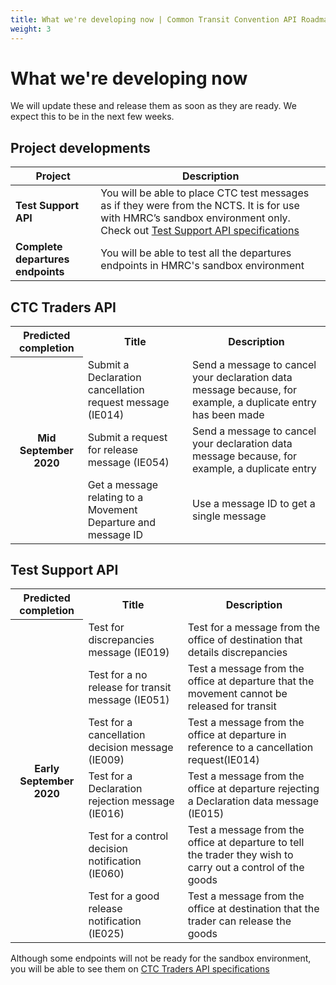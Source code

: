 ```yaml
---
title: What we're developing now | Common Transit Convention API Roadmap
weight: 3
---
```


# What we're developing now   

We will update these and release them as soon as they are ready. We expect this to be in the next few weeks.

## Project developments    

| **Project** |**Description** |
|------|-------------|
|**Test Support API**| You will be able to place CTC test messages as if they were from the NCTS. It is for use with HMRC’s sandbox environment only. Check out [Test Support API specifications](https://developer.service.hmrc.gov.uk/api-documentation/docs/api/service/common-transit-convention-traders/1.0)|Test Support API|
|**Complete departures endpoints**|You will be able to test all the departures endpoints in HMRC's sandbox environment|

## CTC Traders API    

<html>
<table>
  <tr>
    <th>Predicted completion</th>
    <th>Title</th>
    <th>Description</th>
  </tr>
  <tr>
    <th rowspan="9"> Mid September 2020</th>
  </tr>
   <tr>
    <td>Submit a Declaration cancellation request message (IE014)</td>
    <td>Send a message to cancel your declaration data message because, for example, a duplicate entry has been made</td>
  </tr>
  <tr>
    <td>Submit a request for release message (IE054)</td>
    <td>Send a message to cancel your declaration data message because, for example, a duplicate entry</td>
  </tr>
  <tr>
    <td>Get a message relating to a Movement Departure and message ID</td>
    <td>Use a message ID to get a single message</td>
  </tr>
</table>
</html>

## Test Support API

<table>
  <tr>
    <th>Predicted completion</th>
    <th>Title</th>
    <th>Description</th>
  </tr>
   <tr>
    <th rowspan="20"> Early September 2020</th>
  </tr>
   <tr>
    <td>Test for discrepancies message (IE019)</td>
    <td>Test for a message from the office of destination that details discrepancies</td>
   </tr>
   <tr>
    <td>Test for a no release for transit message (IE051)</td>
    <td>Test a message from the office at departure that the movement cannot be released for transit</td>
  </tr>
   <tr>
    <td>Test for a cancellation decision message (IE009)</td>
    <td>Test a message from the office at departure in reference to a cancellation request(IE014) </td>
  </tr>
   <tr>
    <td>Test for a Declaration rejection message (IE016)</td>
    <td>Test a message from the office at departure rejecting a Declaration data message (IE015)</td>
  </tr>
   <tr>
    <td>Test for a control decision notification (IE060)</td>
    <td>Test a message from the office at departure to tell the trader they wish to carry out a control of the goods</td>
  </tr>
  <tr>
    <td>Test for a good release notification (IE025)</td>
    <td>Test a message from the office at destination that the trader can release the goods</td>
  </tr>
</table>
</html>



Although some endpoints will not be ready for the sandbox environment, you will be able to see them on [CTC Traders API specifications](https://developer.service.hmrc.gov.uk/api-documentation/docs/api/service/common-transit-convention-traders/1.0)
